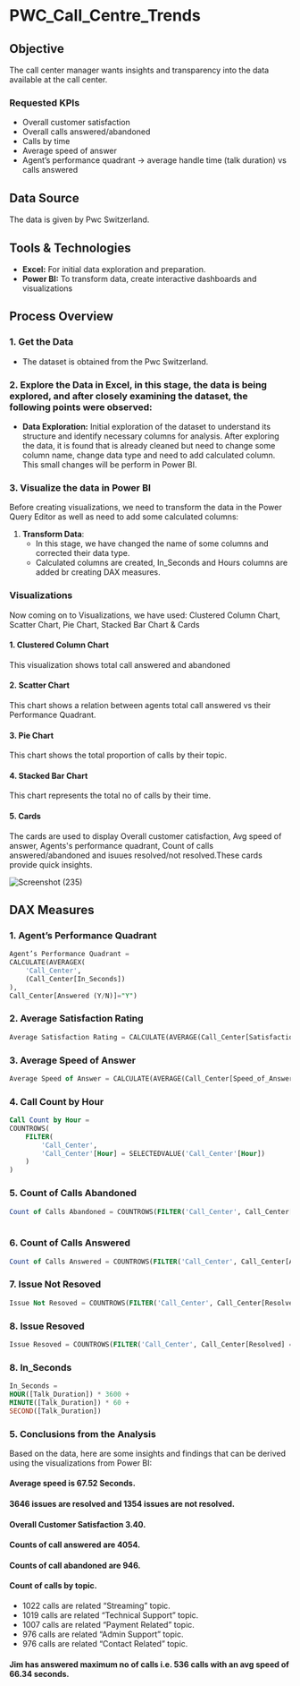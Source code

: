 # PWC_Call_Centre_Trends

## Objective
The call center manager wants insights and transparency into the data available at the call center.

### Requested KPIs
- Overall customer satisfaction
- Overall calls answered/abandoned
- Calls by time
- Average speed of answer
- Agent’s performance quadrant -> average handle time (talk duration) vs calls answered


## Data Source
The data is given by Pwc Switzerland.

## Tools & Technologies
- **Excel:** For initial data exploration and preparation.
- **Power BI:** To transform data, create interactive dashboards and visualizations

## Process Overview
### 1. Get the Data
- The dataset is obtained from the Pwc Switzerland.

### 2. Explore the Data in Excel, in this stage, the data is being explored, and after closely examining the dataset, the following points were observed:
- **Data Exploration:** Initial exploration of the dataset to understand its structure and identify necessary columns for analysis. 
    After exploring the data, it is found that is already cleaned but need to change some column name, change data type and need to add calculated column. This small changes will be perform in Power BI.

### 3. Visualize the data in Power BI

Before creating visualizations, we need to transform the data in the Power Query Editor as well as need to add some calculated columns:

1. **Transform Data**:
   - In this stage, we have changed the name of some columns and corrected their data type.
   - Calculated columns are created, In_Seconds and Hours columns are added br creating DAX measures.


### Visualizations
Now coming on to Visualizations, we have used:
Clustered Column Chart, Scatter Chart, Pie Chart, Stacked Bar Chart & Cards

#### 1. Clustered Column Chart

This visualization shows total call answered and abandoned

#### 2. Scatter Chart

This chart shows a relation between agents total call answered vs their Performance Quadrant.

#### 3. Pie Chart

This chart shows the total proportion of calls by their topic.


#### 4. Stacked Bar Chart

This chart represents the total no of calls by their time.

#### 5. Cards

The cards are used to display Overall customer catisfaction, Avg speed of answer, Agents's performance quadrant, Count of calls answered/abandoned and isuues resolved/not resolved.These cards provide quick insights.

![Screenshot (235)](https://github.com/user-attachments/assets/d1a287cc-2304-4efc-91cd-f8ceb551f46b)

## DAX Measures

### 1. Agent’s Performance Quadrant
```sql
Agent’s Performance Quadrant = 
CALCULATE(AVERAGEX(
    'Call_Center',
    (Call_Center[In_Seconds])
),
Call_Center[Answered (Y/N)]="Y")

```

### 2. Average Satisfaction Rating
```sql
Average Satisfaction Rating = CALCULATE(AVERAGE(Call_Center[Satisfaction_Rating]), Call_Center[Answered (Y/N)]="Y")

```

### 3. Average Speed of Answer
```sql
Average Speed of Answer = CALCULATE(AVERAGE(Call_Center[Speed_of_Answers (S)]), Call_Center[Answered (Y/N)]="Y")

```

### 4. Call Count by Hour
```sql
Call Count by Hour = 
COUNTROWS(
    FILTER(
        'Call_Center',
        'Call_Center'[Hour] = SELECTEDVALUE('Call_Center'[Hour])
    )
)

```

### 5. Count of Calls Abandoned
```sql
Count of Calls Abandoned = COUNTROWS(FILTER('Call_Center', Call_Center[Answered (Y/N)] = "N"))
 
```

### 6. Count of Calls Answered
```sql
Count of Calls Answered = COUNTROWS(FILTER('Call_Center', Call_Center[Answered (Y/N)] = "Y"))

```

### 7. Issue Not Resoved
```sql
Issue Not Resoved = COUNTROWS(FILTER('Call_Center', Call_Center[Resolved] = "N"))

```

### 8. Issue Resoved
```sql
Issue Resoved = COUNTROWS(FILTER('Call_Center', Call_Center[Resolved] = "Y"))

```

### 8. In_Seconds
```sql
In_Seconds = 
HOUR([Talk_Duration]) * 3600 + 
MINUTE([Talk_Duration]) * 60 + 
SECOND([Talk_Duration])

```

### 5. Conclusions from the Analysis

Based on the data, here are some insights and findings that can be derived using the visualizations from Power BI:

#### Average speed is **67.52 Seconds**.

#### **3646** issues are resolved and **1354** issues are not resolved.

#### Overall Customer Satisfaction **3.40**.

#### Counts of call answered are **4054**.

#### Counts of call abandoned are **946**.

#### Count of calls by topic.
- 1022 calls are related “Streaming” topic.
- 1019 calls are related “Technical Support” topic.
- 1007 calls are related “Payment Related” topic.
- 976 calls are related “Admin Support” topic.
- 976 calls are related “Contact Related” topic.

#### Jim has answered maximum no of calls i.e. **536** calls with an avg speed of **66.34 seconds**.
